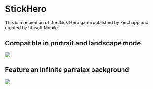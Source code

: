 # StickHero
This is a recreation of the Stick Hero game published by Ketchapp and created by Ubisoft Mobile.

## Compatible in portrait and landscape mode
![](https://www.r-entries.com/etuliens/img/Stick/mockup.png)

## Feature an infinite parralax background
![](https://www.r-entries.com/etuliens/img/Stick/parallax2.gif)
